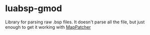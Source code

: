 # luabsp-gmod

Library for parsing raw .bsp files. It doesn't parse all the file, but just enough to get it working with [MapPatcher](https://github.com/edgarasf123/mappatcher-gmod)
